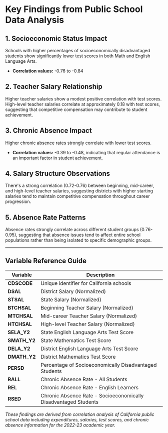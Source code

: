 # Key Findings from Public School Data Analysis

## 1. Socioeconomic Status Impact
Schools with higher percentages of socioeconomically disadvantaged students show significantly lower test scores in both Math and English Language Arts.
- **Correlation values:** -0.76 to -0.84

## 2. Teacher Salary Relationship
Higher teacher salaries show a modest positive correlation with test scores. High-level teacher salaries correlate at approximately 0.18 with test scores, suggesting that competitive compensation may contribute to student achievement.

## 3. Chronic Absence Impact
Higher chronic absence rates strongly correlate with lower test scores.
- **Correlation values:** -0.39 to -0.48, indicating that regular attendance is an important factor in student achievement.

## 4. Salary Structure Observations
There's a strong correlation (0.72-0.76) between beginning, mid-career, and high-level teacher salaries, suggesting districts with higher starting salaries tend to maintain competitive compensation throughout career progression.

## 5. Absence Rate Patterns
Absence rates strongly correlate across different student groups (0.76-0.95), suggesting that absence issues tend to affect entire school populations rather than being isolated to specific demographic groups.

---

## Variable Reference Guide

| Variable | Description |
|----------|-------------|
| **CDSCODE** | Unique identifier for California schools |
| **DSAL** | District Salary (Normalized) |
| **STSAL** | State Salary (Normalized) |
| **BTCHSAL** | Beginning Teacher Salary (Normalized) |
| **MTCHSAL** | Mid-career Teacher Salary (Normalized) |
| **HTCHSAL** | High-level Teacher Salary (Normalized) |
| **SELA_Y2** | State English Language Arts Test Score |
| **SMATH_Y2** | State Mathematics Test Score |
| **DELA_Y2** | District English Language Arts Test Score |
| **DMATH_Y2** | District Mathematics Test Score |
| **PERSD** | Percentage of Socioeconomically Disadvantaged Students |
| **RALL** | Chronic Absence Rate - All Students |
| **REL** | Chronic Absence Rate - English Learners |
| **RSED** | Chronic Absence Rate - Socioeconomically Disadvantaged Students |

*These findings are derived from correlation analysis of California public school data including expenditures, salaries, test scores, and chronic absence information for the 2022-23 academic year.*
